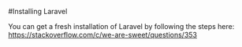 #Installing Laravel

You can get a fresh installation of Laravel by following the steps here:
https://stackoverflow.com/c/we-are-sweet/questions/353